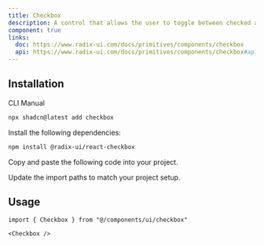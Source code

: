 ```yaml
---
title: Checkbox
description: A control that allows the user to toggle between checked and not checked.
component: true
links:
  doc: https://www.radix-ui.com/docs/primitives/components/checkbox
  api: https://www.radix-ui.com/docs/primitives/components/checkbox#api-reference
---
```


<ComponentPreview
  name="checkbox-demo"
  title="A checkbox with different states."
  description="A checkbox with different states."
/>

## Installation

<CodeTabs>

<TabsList>
  <TabsTrigger value="cli">CLI</TabsTrigger>
  <TabsTrigger value="manual">Manual</TabsTrigger>
</TabsList>
<TabsContent value="cli">

```bash
npx shadcn@latest add checkbox
```

</TabsContent>

<TabsContent value="manual">

<Steps>

<Step>Install the following dependencies:</Step>

```bash
npm install @radix-ui/react-checkbox
```

<Step>Copy and paste the following code into your project.</Step>

<ComponentSource name="checkbox" title="components/ui/checkbox.tsx" />

<Step>Update the import paths to match your project setup.</Step>

</Steps>

</TabsContent>

</CodeTabs>

## Usage

```tsx showLineNumbers
import { Checkbox } from "@/components/ui/checkbox"
```

```tsx showLineNumbers
<Checkbox />
```
